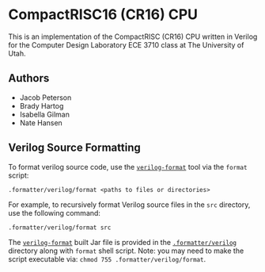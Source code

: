 # CompactRISC16 (CR16) CPU

This is an implementation of the CompactRISC (CR16) CPU written in Verilog for the Computer Design Laboratory ECE 3710 class at The University of Utah.

## Authors
- Jacob Peterson
- Brady Hartog
- Isabella Gilman
- Nate Hansen

## Verilog Source Formatting
To format verilog source code, use the [`verilog-format`](https://github.com/ericsonj/verilog-format) tool via the `format` script:
```
.formatter/verilog/format <paths to files or directories>
```
For example, to recursively format Verilog source files in the `src` directory, use the following command:
```
.formatter/verilog/format src
```
The [`verilog-format`](https://github.com/ericsonj/verilog-format) built Jar file is provided in the [`.formatter/verilog`](.formatter/verilog) directory along with `format` shell script. Note: you may need to make the script executable via: `chmod 755 .formatter/verilog/format`.
